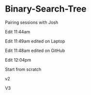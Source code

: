 # Binary-Search-Tree

Pairing sessions with Josh

Edit 11:44am


Edit 11:49am edited on Laptop

Edit 11:48am edited on GitHub

Edit 12:04pm

Start from scratch

v2

V3